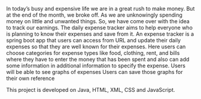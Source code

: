 In today’s busy and expensive life we are in a great rush to make money. But at the end of the month, we broke off. As we are unknowingly spending money on little and unwanted things. So, we have come over with the idea to track our earnings. The daily expense tracker aims to help everyone who is planning to know their expenses and save from it. An expense tracker is a spring boot app that users can access from URL and update their daily expenses so that they are well known for their expenses. Here users can choose categories for expense types like food, clothing, rent, and bills where they have to enter the money that has been spent and also can add some information in additional information to specify the expense. Users will be able to see graphs of expenses Users can save those graphs for their own reference

This project is developed on Java, HTML, XML, CSS and JavaScript.
